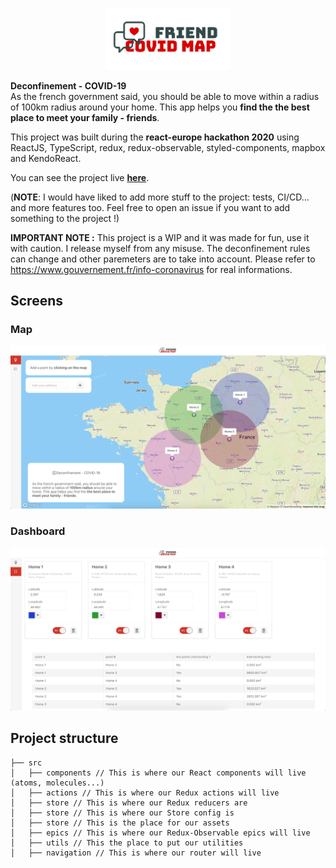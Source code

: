 <p align="center">
  <img src="./src/assets/logo.png" width="200"/>
</p>

**Deconfinement - COVID-19**    
As the french government said, you should be able to move within a radius of 100km radius around your home. This app helps you **find the the best place to meet your family - friends**.

This project was built during the **react-europe hackathon 2020** using ReactJS, TypeScript, redux, redux-observable, styled-components, mapbox and KendoReact.

You can see the project live **[here](https://friend-covid-map.herokuapp.com/)**.

(**NOTE**: I would have liked to add more stuff to the project: tests, CI/CD... and more features too. Feel free to open an issue if you want to add something to the project !)

**IMPORTANT NOTE :** This project is a WIP and it was made for fun, use it with caution. I release myself from any misuse. The deconfinement rules can change and other paremeters are to take into account. Please refer to https://www.gouvernement.fr/info-coronavirus for real informations.

## Screens

### Map

<p align="center">
  <img src="./assets/map.png" width="900"/>
</p>

### Dashboard

<p align="center">
  <img src="./assets/dashboard.png" width="900"/>
</p>

## Project structure

```
├── src
│   ├── components // This is where our React components will live (atoms, molecules...)
│   ├── actions // This is where our Redux actions will live
│   ├── store // This is where our Redux reducers are
│   ├── store // This is where our Store config is
│   ├── store // This is the place for our assets
│   ├── epics // This is where our Redux-Observable epics will live
│   ├── utils // This the place to put our utilities
│   ├── navigation // This is where our router will live
```